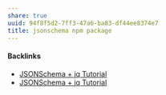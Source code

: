 ```yaml
---
share: true
uuid: 94f8f5d2-7ff3-47a6-ba83-df44ee8374e7
title: jsonschema npm package
---
```

#### Backlinks

* [JSONSchema + jq Tutorial](/24e80f52-8991-4499-b02c-e313131904d0)
* [JSONSchema + jq Tutorial](/24e80f52-8991-4499-b02c-e313131904d0)